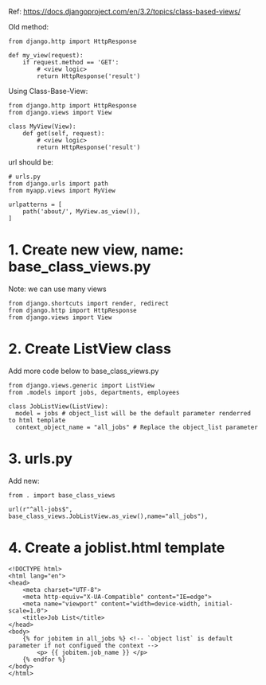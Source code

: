 Ref: https://docs.djangoproject.com/en/3.2/topics/class-based-views/

Old method:
```
from django.http import HttpResponse

def my_view(request):
    if request.method == 'GET':
        # <view logic>
        return HttpResponse('result')
```
Using Class-Base-View:
```
from django.http import HttpResponse
from django.views import View

class MyView(View):
    def get(self, request):
        # <view logic>
        return HttpResponse('result')
```

url should be:
```
# urls.py
from django.urls import path
from myapp.views import MyView

urlpatterns = [
    path('about/', MyView.as_view()),
]
```
# 1. Create new view, name: base_class_views.py
Note: we can use many views
```
from django.shortcuts import render, redirect
from django.http import HttpResponse
from django.views import View
```

# 2. Create ListView class
Add more code below to base_class_views.py
```
from django.views.generic import ListView
from .models import jobs, departments, employees

class JobListView(ListView):
  model = jobs # object_list will be the default parameter renderred to html template
  context_object_name = "all_jobs" # Replace the object_list parameter
```

# 3. urls.py
Add new:
```
from . import base_class_views

url(r"^all-jobs$", base_class_views.JobListView.as_view(),name="all_jobs"),
```

# 4. Create a joblist.html template
```
<!DOCTYPE html>
<html lang="en">
<head>
    <meta charset="UTF-8">
    <meta http-equiv="X-UA-Compatible" content="IE=edge">
    <meta name="viewport" content="width=device-width, initial-scale=1.0">
    <title>Job List</title>
</head>
<body>
    {% for jobitem in all_jobs %} <!-- `object list` is default parameter if not configued the context -->
        <p> {{ jobitem.job_name }} </p>
    {% endfor %}
</body>
</html>
```
